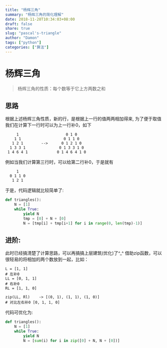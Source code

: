 ```yaml
---
title: "杨辉三角"
summary: "杨辉三角的简化理解"
date: 2018-11-28T10:34:03+08:00
draft: false
share: true
slug: "pascal's-triangle"
author: "Damon"
tags: ["python"]
categories: ["算法"]
---
```


# 杨辉三角
> 杨辉三角的性质：每个数等于它上方两数之和

## 思路
   根据上述杨辉三角性质，新的行，是根据上一行的值两两相加得来, 为了便于取值我们在计算下一行时可以为上一行补0，如下

```
     1                     0 1 0
    1 1                   0 1 1 0
   1 2 1        -->      0 1 2 1 0
  1 3 3 1               0 1 3 3 1 0
 1 4 6 4 1             0 1 4 6 4 1 0
```

例如当我们计算第三行时，可以给第二行补0，于是就有

```
     1
  0 1 1 0
   1 2 1
```

于是，代码逻辑就比较简单了:

```python
def triangles():
    N = [1]
    while True:
        yield N
        tmp = [0] + N + [0]
        N = [tmp[i] + tmp[i+1] for i in range(0, len(tmp)-1)]
```

## 进阶:
   此时已经搞清楚了计算思路，可以再搞搞上层建筑(优化)了^_^
   借助zip函数，可以很轻易的将相加的两个数放到一起，比如：

```
L = [1, 1]
# 左补0
LL = [0, 1, 1]
# 右补0
RL = [1, 1, 0]

zip(LL, Rl)    -> [(0, 1), (1, 1), (1, 0)]
# 对比左右补0 [0, 1, 1, 0]
```

代码可优化为:

```python
def triangles():
    N = [1]
    while True:
        yield N
        N = [sum(i) for i in zip([0] + N, N + [0])]
```

